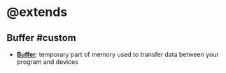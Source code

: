 # @extends

## Buffer #custom

* **[Buffer](types/buffer)**: temporary part of memory used to transfer data between your program and devices

